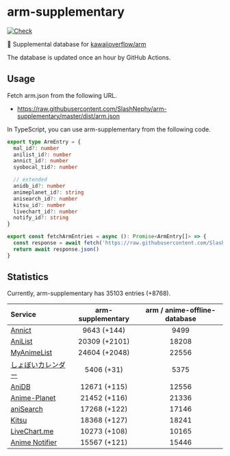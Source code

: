 # arm-supplementary

[![Check](https://github.com/SlashNephy/arm-supplementary/actions/workflows/check-node.yml/badge.svg)](https://github.com/SlashNephy/arm-supplementary/actions/workflows/check-node.yml)

💊 Supplemental database for [kawaiioverflow/arm](https://github.com/kawaiioverflow/arm)

The database is updated once an hour by GitHub Actions.

## Usage

Fetch arm.json from the following URL.

- https://raw.githubusercontent.com/SlashNephy/arm-supplementary/master/dist/arm.json

In TypeScript, you can use arm-supplementary from the following code.

```TypeScript
export type ArmEntry = {
  mal_id?: number
  anilist_id?: number
  annict_id?: number
  syobocal_tid?: number

  // extended
  anidb_id?: number
  animeplanet_id?: string
  anisearch_id?: number
  kitsu_id?: number
  livechart_id?: number
  notify_id?: string
}

export const fetchArmEntries = async (): Promise<ArmEntry[]> => {
  const response = await fetch('https://raw.githubusercontent.com/SlashNephy/arm-supplementary/master/dist/arm.json')
  return await response.json()
}
```

## Statistics

Currently, arm-supplementary has 35103 entries (+8768).

| Service                                     | arm-supplementary | arm / anime-offline-database |
| :------------------------------------------ | :---------------: | :--------------------------: |
| [Annict](https://annict.com)                |    9643 (+144)    |             9499             |
| [AniList](https://anilist.co)               |   20309 (+2101)   |            18208             |
| [MyAnimeList](https://myanimelist.net)      |   24604 (+2048)   |            22556             |
| [しょぼいカレンダー](https://cal.syoboi.jp) |    5406 (+31)     |             5375             |
| [AniDB](https://anidb.net)                  |   12671 (+115)    |            12556             |
| [Anime-Planet](https://anime-planet.com)    |   21452 (+116)    |            21336             |
| [aniSearch](https://anisearch.com)          |   17268 (+122)    |            17146             |
| [Kitsu](https://kitsu.io)                   |   18368 (+127)    |            18241             |
| [LiveChart.me](https://livechart.me)        |   10273 (+108)    |            10165             |
| [Anime Notifier](https://notify.moe)        |   15567 (+121)    |            15446             |
